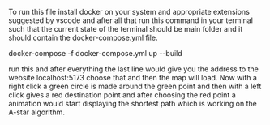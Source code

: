 To run this file install docker on your system and appropriate extensions suggested by vscode and after all that run this command in your terminal such that the current state of the terminal should be main folder and it should contain the docker-compose.yml file.

docker-compose -f docker-compose.yml up --build

run this and after everything the last line would give you the address to the website localhost:5173 choose that and then the map will load. Now with a right click a green circle is made around the green point and then with a left click gives a red destination point and after choosing the red point a animation would start displaying the shortest path which is working on the A-star algorithm.
